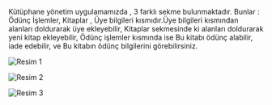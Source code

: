 Kütüphane yönetim uygulamamızda , 3 farklı sekme bulunmaktadır. Bunlar : Ödünç İşlemler, Kitaplar , Üye bilgileri kısmıdır.Üye bilgileri kısmından alanları doldurarak üye ekleyebilir, Kitaplar sekmesinde ki alanları doldurarak yeni kitap ekleyebilir, Ödünç işlemler kısmında ise Bu kitabı ödünç alabilir, iade edebilir, ve Bu kitabın ödünç bilgilerini görebilirsiniz.

![Resim 1](https://github.com/YusufSural/KutuphaneYonetimSistemi-03/assets/84929731/1ab1f631-a12d-410d-b888-743687b97e6f)

![Resim 2](https://github.com/YusufSural/KutuphaneYonetimSistemi-03/assets/84929731/548d98c4-bbf5-4190-99c1-c7e80f39a6a8)

![Resim 3](https://github.com/YusufSural/KutuphaneYonetimSistemi-03/assets/84929731/7ce672fe-4286-478a-8dc7-e7453f8121e3)
